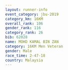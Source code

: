 ```yaml
---
layout: runner-info 
event_category: jbu-2019 
category_km: 16KM  
overall_rank: 106
gender_rank: 116
category_rank: 26
bib: 62028
name: MOHD KAMAL BIN ZAN
category: 16KM Men Veteran
gender: Male
race_time: 2-47-18
country: Malaysia
---
```

